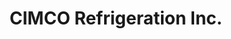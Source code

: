 ---
title: "CIMCO Refrigeration Inc."
url: /garner/cimco-refrigeration-inc/
shop: Haushaltsgeräte
---